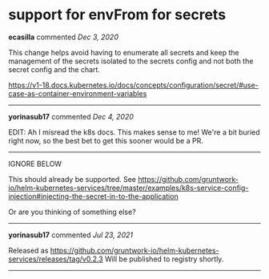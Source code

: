 # support for envFrom for secrets

**ecasilla** commented *Dec 3, 2020*

This change helps avoid having to enumerate all secrets and keep the management of the secrets isolated to the secrets config and not both the secret config and the chart.

https://v1-18.docs.kubernetes.io/docs/concepts/configuration/secret/#use-case-as-container-environment-variables
<br />
***


**yorinasub17** commented *Dec 4, 2020*

EDIT: Ah I misread the k8s docs. This makes sense to me! We're a bit buried right now, so the best bet to get this sooner would be a PR.

---
IGNORE BELOW

This should already be supported. See https://github.com/gruntwork-io/helm-kubernetes-services/tree/master/examples/k8s-service-config-injection#injecting-the-secret-in-to-the-application

Or are you thinking of something else?
***

**yorinasub17** commented *Jul 23, 2021*

Released as https://github.com/gruntwork-io/helm-kubernetes-services/releases/tag/v0.2.3
Will be published to registry shortly.
***

